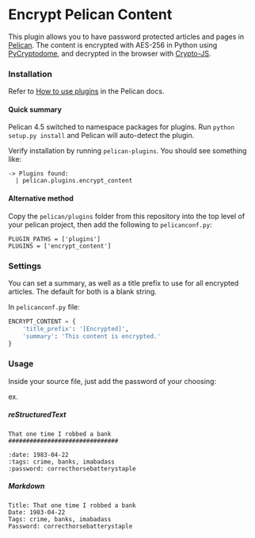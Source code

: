Encrypt Pelican Content
===============

This plugin allows you to have password protected articles and pages in [Pelican](http://docs.getpelican.com/). The 
content is encrypted with AES-256 in Python using [PyCryptodome](https://www.pycryptodome.org/), and 
decrypted in the browser with [Crypto-JS](https://code.google.com/p/crypto-js/).

### Installation

Refer to [How to use plugins](https://docs.getpelican.com/en/latest/plugins.html#how-to-use-plugins) in the Pelican docs.

#### Quick summary
Pelican 4.5 switched to namespace packages for plugins. Run `python setup.py install` and Pelican will auto-detect the plugin. 

Verify installation by running `pelican-plugins`. You should see something like:

```
-> Plugins found:
  | pelican.plugins.encrypt_content
```

#### Alternative method

Copy the `pelican/plugins` folder from this repository into the top level of your pelican project, then add the 
following to `pelicanconf.py`:

```
PLUGIN_PATHS = ['plugins']
PLUGINS = ['encrypt_content']
```

### Settings

You can set a summary, as well as a title prefix to use for all encrypted articles. The default for both is a 
blank string.

In  `pelicanconf.py` file:

```python
ENCRYPT_CONTENT = {
    'title_prefix': '[Encrypted]',
    'summary': 'This content is encrypted.'
}
```

### Usage

Inside your source file, just add the password of your choosing:

ex.

##### reStructuredText

    That one time I robbed a bank 
    ###############################

    :date: 1983-04-22
    :tags: crime, banks, imabadass
    :password: correcthorsebatterystaple


##### Markdown

    Title: That one time I robbed a bank
    Date: 1983-04-22
    Tags: crime, banks, imabadass
    Password: correcthorsebatterystaple
